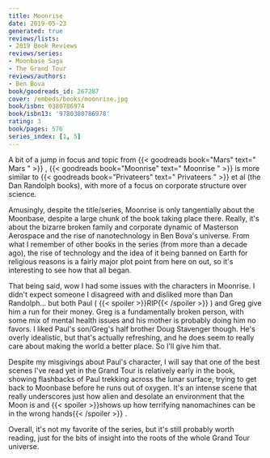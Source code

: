 ```yaml
---
title: Moonrise
date: 2019-05-23
generated: true
reviews/lists:
- 2019 Book Reviews
reviews/series:
- Moonbase Saga
- The Grand Tour
reviews/authors:
- Ben Bova
book/goodreads_id: 267287
cover: /embeds/books/moonrise.jpg
book/isbn: 0380786974
book/isbn13: '9780380786978'
rating: 3
book/pages: 576
series_index: [1, 5]
---
```

A bit of a jump in focus and topic from {{< goodreads book="Mars" text=" Mars " >}} , {{< goodreads book="Moonrise" text=" Moonrise " >}} is more similar to {{< goodreads book="Privateers" text=" Privateers " >}} et al (the Dan Randolph books), with more of a focus on corporate structure over science.

Amusingly, despite the title/series, Moonrise is only tangentially about the Moonbase, despite a large chunk of the book taking place there. Really, it's about the bizarre broken family and corporate dynamic of Masterson Aerospace and the rise of nanotechnology in Ben Bova's universe. From what I remember of other books in the series (from more than a decade ago), the rise of technology and the idea of it being banned on Earth for religious reasons is a fairly major plot point from here on out, so it's interesting to see how that all began.

<!--more-->

That being said, wow I had some issues with the characters in Moonrise. I didn't expect someone I disagreed with and disliked more than Dan Randolph... but both Paul (  {{< spoiler >}}RIP{{< /spoiler >}}  ) and Greg give him a run for their money. Greg is a fundamentally broken person, with some mix of mental health issues and his mother is probably doing him no favors. I liked Paul's son/Greg's half brother Doug Stavenger though. He's overly idealistic, but that's actually refreshing, and he does seem to really care about making the world a better place. So I'll give him that.

Despite my misgivings about Paul's character, I will say that one of the best scenes I've read yet in the Grand Tour is relatively early in the book, showing flashbacks of Paul trekking across the lunar surface, trying to get back to Moonbase before he runs out of oxygen. It's an intense scene that really underscores just how alien and desolate an environment that the Moon is and  {{< spoiler >}}shows up how terrifying nanomachines can be in the wrong hands{{< /spoiler >}}  .

Overall, it's not my favorite of the series, but it's still probably worth reading, just for the bits of insight into the roots of the whole Grand Tour universe.